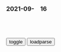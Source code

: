 ### 2021-09-　16

```note
```

<table id="tbc" style="white-space:pre-wrap">
</table>
<button onclick="toggleb()">toggle</button>
<button onclick="loadparse()">loadparse</button>
<br>
<!-- 🌸<br>🍅-　-🍑<hr>🍀 -->
<textarea rows="30" cols="100" style="display: none" id="tar">

妻子和家里的狗惨遭杀害，在调查毫无进展时，鹦鹉指认了凶手_哔哩哔哩_bilibili
https://www.bilibili.com/video/BV1Sg411F7bH

2021/9/16下午3:27:49

次韵柳子玉过陈绝粮二首_百度百科
https://baike.baidu.com/item/%E6%AC%A1%E9%9F%B5%E6%9F%B3%E5%AD%90%E7%8E%89%E8%BF%87%E9%99%88%E7%BB%9D%E7%B2%AE%E4%BA%8C%E9%A6%96

早岁便怀齐物志，微官敢有济时心。

2021/9/16下午2:57:54

梁甫吟（唐代李白诗作）_百度百科
https://baike.baidu.com/item/%E6%A2%81%E7%94%AB%E5%90%9F/6700320#viewPageContent

君不见，朝歌屠叟辞棘津，八十西来钓渭滨。
宁羞白发照清水，逢时吐气思经纶。
广张三千六百钓，风期暗与文王亲。
大贤虎变愚不测，当年颇似寻常人。
君不见，高阳酒徒起草中，长揖山东隆准公。

猰貐磨牙竞人肉，

梁甫吟（汉乐府诗）_百度百科
https://baike.baidu.com/item/%E6%A2%81%E7%94%AB%E5%90%9F/22088

一朝被谗言，二桃杀三士。
谁能为此谋，国相齐晏子。

纯系吹嘘！长沙“坐拥4套房”女检察g已受严批！负债117万余元_腾讯新闻
https://new.qq.com/omn/20210915/20210915A058KU00.html

2021/9/16下午2:04:45

加拿大万锦zg留学生炫富太招摇遭绑架_腾讯新闻
https://new.qq.com/omn/20210115/20210115A04H6G00.html

2021/9/16下午2:03:44

为抗议印度，澳大利亚h人组织了一场豪车抗议游行_搜狐汽车_搜狐网
https://www.sohu.com/a/165597212_394037

2021/9/16下午2:03:57

这才是盛世美颜啊，「我们的未婚夫方队」！
https://baijiahao.baidu.com/s?id=1646174943334944110&wfr=spider&for=pc

2021/9/16下午1:50:02

欧美用户不满“盛世美颜”：iPhone XS自动磨皮让自拍失真
https://baijiahao.baidu.com/s?id=1612928944239065784&wfr=spider&for=pc

2021/9/16下午1:51:59

我，大学助教，开局截胡了校花   【293】掌握财富密码，盛世美颜【跪求全订！自订！】
https://b.faloo.com/vip/947170/296.html

财富密码，盛世美颜

别让滤镜“网红”欺骗了你
https://mbd.baidu.com/newspage/data/landingsuper?context=%7B%22nid%22%3A%22news_9385914631644563626%22%7D&n_type=0&p_from=1

滤镜下的名不副实

视频里的情绪渲染

　aisheng872
全世界有62个镰仓，61个在zg

2021/10/11上午11:07:42

外g网红靠“财富密码”在zg年入百万 - 知乎
https://zhuanlan.zhihu.com/p/140345531

2021/9/16下午1:48:27

穿越者王莽，死于“祥瑞”的“河豚毒”
https://baijiahao.baidu.com/s?id=1710936888302418350&wfr=spider&for=pc

真诚向善的破坏之王

2021/9/16下午1:14:09

马未都：墓中有预言称“五星出东方利zf”，是千年后才出现的词,文化历史,野史秘闻,好看视频
https://haokan.baidu.com/v?pd=wisenatural&vid=15887508790199437348

2021/9/16下午1:09:31

冷战中的“暗战” 美苏的三次“粮食战争”
https://baijiahao.baidu.com/s?id=1693265395784399128&wfr=spider&for=pc

2021/9/16上午11:35:11

90年代那些生猛爱情，再也没人敢拍了-虎嗅网
https://m.huxiu.com/article/449830.html?f=m_collection_article

2021/9/16上午11:33:13

在韩g，王y当场回应！
https://mbd.baidu.com/newspage/data/landingsuper?context=%7B%22nid%22%3A%22news_9898319198201049073%22%7D

完全是一个冷战时期的产物，早已落后于时代。

　angyali1990
都不要有冷战思维，都要相向而行

　洒家J
有些话说的过于含蓄，很多人是听不明白的。

2021/9/16上午11:13:23

20世纪50年代初，苏联与美g冷战，追捕纳粹战犯不再是当务之急了_腾讯新闻
https://new.qq.com/omn/20201108/20201108V060CQ00.html

20世纪50年代初，苏联与美g冷战

2021/9/16上午11:32:05

从文青到一g外长，王y铁面笑怼美g，威严暖萌扬我g威
https://baijiahao.baidu.com/s?id=1703169648047659814&wfr=spider&for=pc

从头到尾就是一场披着法律外衣的zz闹剧，

历史终将证明，谁只是匆匆过客，谁才是真正主人！

1953年，他出生在一个普通的bj家庭，出生在这样的特殊时期，
　对他有着重大而深远的影响。

2021/9/16上午11:18:31

The open access wars: How to free science from academic paywalls - Vox
https://www.vox.com/the-highlight/2019/6/3/18271538/open-access-elsevier-california-sci-hub-academic-paywalls

https://cdn.vox-cdn.com/uploads/chorus_image/image/63939189/Science_paywall.0.gif
https://cdn.vox-cdn.com/thumbor/IR3r4eybUrbH2NeEYgTwsBq_wXc=/0x0:1920x1080/1320x743/filters:focal(908x267:1214x573):gifv():no_upscale()/cdn.vox-cdn.com/uploads/chorus_image/image/63939189/Science_paywall.0.gif

2006年，侵华老兵来zg谢罪，一个学生的质问，让他说不出话
https://mbd.baidu.com/newspage/data/landingsuper?context=%7B%22nid%22%3A%22news_9517704380279555532%22%7D&n_type=0&p_from=1

盐谷保芳碰到的一个学生说的一句话，让他羞愧难当。

“如果是我们伤害了你，再来给你道歉，你会接受吗？”就是这一句话，让盐谷保芳再也说不出话来，他沉默的将自己的头低了下去。

j艳美
绝不接受，他们代表不了日本zf，对于那些真心忏悔的个人侵略者，我们可以理解他们是真心的。只要日本zf不道歉永远不接受！

s草
既然道歉没有用，那又何必道歉？

2021/9/16上午11:10:21

江西女子流浪东莞，戴8条手链5个戒指，网友：肚子很大可能怀孕了
https://mbd.baidu.com/newspage/data/landingsuper?context=%7B%22nid%22%3A%22news_9218567480039158154%22%7D

2021/9/16上午10:59:42

東京Lily
https://i2.hdslb.com/bfs/archive/b707a2711fb6a4f83e5415cc607600bf6b9732e3.jpg
https://static7.porn-images-xxx.com/upload/20200530/824/842907/p=700/6.jpg

</textarea> <!-- 🍀<br>🍑-　-🍅<hr>🌸 -->

```tip
```

<script src="https://cdn.jsdelivr.net/npm/jquery@3.5.1/dist/jquery.min.js"></script>

<link rel="stylesheet" href="https://cdn.jsdelivr.net/gh/fancyapps/fancybox@3.5.7/dist/jquery.fancybox.min.css" />
<script src="https://cdn.jsdelivr.net/gh/fancyapps/fancybox@3.5.7/dist/jquery.fancybox.min.js"></script>

<script type="text/javascript">

var __urlRegex = /(\b(https?|ftp|file):\/\/[-A-Z0-9+&@#\/%?=~_|!:,.;]*[-A-Z0-9+&@#\/%=~_|])/ig;
var __imgRegex = /\.(?:jpe?g|gif|png)$/i;

loadparse();

function parseURL($string){

    var exp = __urlRegex;
    return $string.replace(exp,function(match){
            __imgRegex.lastIndex=0;
            if(__imgRegex.test(match)){
                return '<a data-fancybox="gallery" href="' + match.replace("/p=700", "")
                 + '"><img src="' + match.replace("/p=700", "/p=160x200")+'" width="64"></a>';
            }
            else{
                return '<a href="' + match + '" target="_blank">' + match + '</a>';
            }
        }
    );
}

function loadparse() {
  tbc.innerHTML = parseURL(tar.value);
}

function toggleb() {
  var x = document.getElementById("tar");
  if (x.style.display === "none") {
    x.style.display = "";
  } else {
    x.style.display = "none";
  }
}

</script>
